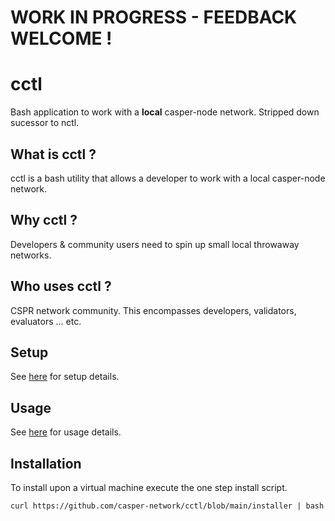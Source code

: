 WORK IN PROGRESS - FEEDBACK WELCOME !
===============

cctl
===============

Bash application to work with a **local** casper-node network.  Stripped down sucessor to nctl.

What is cctl ?
--------------------------------------

cctl is a bash utility that allows a developer to work with a local casper-node network.

Why cctl ?
--------------------------------------

Developers & community users need to spin up small local throwaway networks.  

Who uses cctl ?
--------------------------------------

CSPR network community.  This encompasses developers, validators, evaluators ... etc.

Setup
--------------------------------------

See [here](docs/setup.md) for setup details.

Usage
--------------------------------------

See [here](docs/usage.md) for usage details.

Installation
--------------------------------------

To install upon a virtual machine execute the one step install script. 

```
curl https://github.com/casper-network/cctl/blob/main/installer | bash
```
